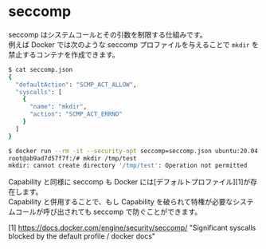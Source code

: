 # seccomp

seccomp はシステムコールとその引数を制限する仕組みです。  
例えば Docker では次のような seccomp プロファイルを与えることで `mkdir` を禁止するコンテナを作成できます。

```sh
$ cat seccomp.json
{
  "defaultAction": "SCMP_ACT_ALLOW",
  "syscalls": [
    {
      "name": "mkdir",
      "action": "SCMP_ACT_ERRNO"
    }
  ]
}

$ docker run --rm -it --security-opt seccomp=seccomp.json ubuntu:20.04 bash
root@ab9ad7d57f7f:/# mkdir /tmp/test
mkdir: cannot create directory '/tmp/test': Operation not permitted
```

Capability と同様に seccomp も Docker には[デフォルトプロファイル][1]が存在します。  
Capability と併用することで、もし Capability を破られて特権が必要なシステムコールが呼び出されても seccomp で防ぐことができます。

[1] https://docs.docker.com/engine/security/seccomp/ "Significant syscalls blocked by the default profile / docker docs"
